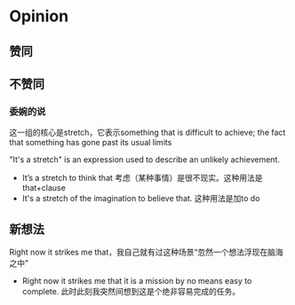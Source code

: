 # Opinion

## 赞同

## 不赞同

### 委婉的说

这一组的核心是stretch，它表示something that is difficult to achieve; the fact that something has gone past its usual limits

"It's a stretch" is an expression used to describe an unlikely achievement.

- It’s a stretch to think that 考虑（某种事情）是很不现实。这种用法是that+clause
- It's a stretch of the imagination to believe that. 这种用法是加to do

## 新想法

Right now it strikes me that，我自己就有过这种场景“忽然一个想法浮现在脑海之中”

- Right now it strikes me that it is a mission by no means easy to complete. 此时此刻我突然间想到这是个绝非容易完成的任务。

